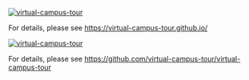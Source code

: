 [![virtual-campus-tour](https://github.com/virtual-campus-tour/virtual-campus-tour/actions/workflows/ci.yml/badge.svg)](https://github.com/virtual-campus-tour/virtual-campus-tour/actions/workflows/ci.yml)

For details, please see https://virtual-campus-tour.github.io/

[![virtual-campus-tour](https://github.com/virtual-campus-tour/virtual-campus-tour/actions/workflows/ci.yml/badge.svg)](https://github.com/virtual-campus-tour/virtual-campus-tour/actions/workflows/ci.yml)

For details, please see https://github.com/virtual-campus-tour/virtual-campus-tour
